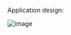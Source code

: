 Application design: 

![image](https://github.com/AmanShrivastav45/Quiz-Application/assets/115340761/918a099d-25c7-420b-8537-a09c2a9249d8)
